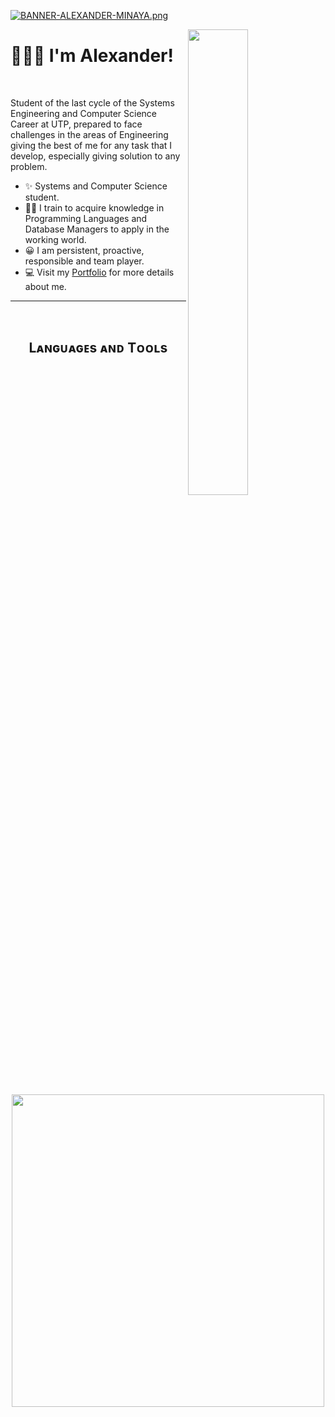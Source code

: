 <!--Banner-->
[![BANNER-ALEXANDER-MINAYA.png](https://i.postimg.cc/tCFHp2pW/BANNER-ALEXANDER-MINAYA.png)](https://postimg.cc/6y6PhV7p)

<!--Night Owl image-->
<div>
  <img align="right" width="43.7%" src="https://i.postimg.cc/WbtzRyt2/bg-github.png">
</div>

<!--Header Name-->
# 👨🏽‍💼 I'm Alexander! 
<br /> 

<!--Start Intro-->               
<p align="left">Student of the last cycle of the Systems Engineering and Computer Science Career at UTP, prepared to face challenges in the areas of Engineering giving the best of me for any task that I develop, especially giving solution to any problem. </p>

- ✨ Systems and Computer Science student.
- 👨‍💻 I train to acquire knowledge in Programming Languages and Database Managers to apply in the working world.
- 😀 I am persistent, proactive, responsible and team player.
- 💻 Visit my [Portfolio](https://github.com/alexanderminayarv) for more details about me.
<!--End Intro-->

---
<br />

<!--Languages and Tools Section-->       
<h2 align="center">Lᴀɴɢᴜᴀɢᴇs ᴀɴᴅ Tᴏᴏʟs</h2> 
<p align="center">
<img width="500px"  src="https://skillicons.dev/icons?i=cs,bootstrap,java,js,html,css,firebase,git,github,postman,php,jquery,mysql&perline=7"  />
</p>
<br />
